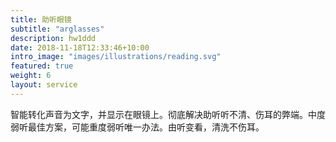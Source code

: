 ```yaml
---
title: 助听眼镜
subtitle: "arglasses"
description: hw1ddd
date: 2018-11-18T12:33:46+10:00
intro_image: "images/illustrations/reading.svg"
featured: true
weight: 6
layout: service
---
```

智能转化声音为文字，并显示在眼镜上。彻底解决助听听不清、伤耳的弊端。中度弱听最佳方案，可能重度弱听唯一办法。由听变看，清洗不伤耳。